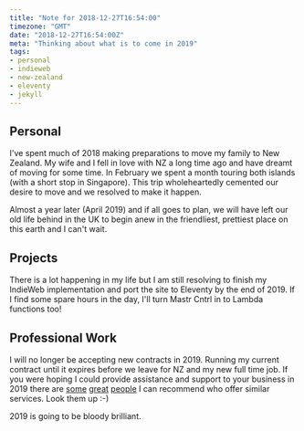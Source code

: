 ```yaml
---
title: "Note for 2018-12-27T16:54:00"
timezone: "GMT"
date: "2018-12-27T16:54:00Z"
meta: "Thinking about what is to come in 2019"
tags:
- personal
- indieweb
- new-zealand
- eleventy
- jekyll
---
```


## Personal

I've spent much of 2018 making preparations to move my family to New Zealand. My wife and I fell in love with NZ a long time ago and have dreamt of moving for some time. In February we spent a month touring both islands (with a short stop in Singapore). This trip wholeheartedly cemented our desire to move and we resolved to make it happen.

Almost a year later (April 2019) and if all goes to plan, we will have left our old life behind in the UK to begin anew in the friendliest, prettiest place on this earth and I can't wait.

## Projects

There is a lot happening in my life but I am still resolving to finish my IndieWeb implementation and port the site to Eleventy by the end of 2019. If I find some spare hours in the day, I'll turn Mastr Cntrl in to Lambda functions too!

## Professional Work

I will no longer be accepting new contracts in 2019. Running my current contract until it expires before we leave for NZ and my new full time job. If you were hoping I could provide assistance and support to your business in 2019 there are [some](https://northerncontrast.com/) [great](https://flodesign.co.uk/) [people](https://csswizardry.com/) I  can recommend who offer similar services. Look them up :-)

2019 is going to be bloody brilliant.
